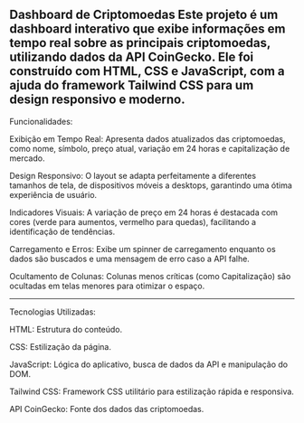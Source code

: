 Dashboard de Criptomoedas
Este projeto é um dashboard interativo que exibe informações em tempo real sobre as principais criptomoedas, utilizando dados da API CoinGecko. Ele foi construído com HTML, CSS e JavaScript, com a ajuda do framework Tailwind CSS para um design responsivo e moderno.
----------------------------------------------------------------------------------------------------------------------------------------------------------------------------------------------------------
Funcionalidades:

Exibição em Tempo Real: Apresenta dados atualizados das criptomoedas, como nome, símbolo, preço atual, variação em 24 horas e capitalização de mercado.

Design Responsivo: O layout se adapta perfeitamente a diferentes tamanhos de tela, de dispositivos móveis a desktops, garantindo uma ótima experiência de usuário.

Indicadores Visuais: A variação de preço em 24 horas é destacada com cores (verde para aumentos, vermelho para quedas), facilitando a identificação de tendências.

Carregamento e Erros: Exibe um spinner de carregamento enquanto os dados são buscados e uma mensagem de erro caso a API falhe.

Ocultamento de Colunas: Colunas menos críticas (como Capitalização) são ocultadas em telas menores para otimizar o espaço.

-------------------------------------------------------------------------------------------------------------------------------------------------------------------------------------------------------------

Tecnologias Utilizadas:

HTML: Estrutura do conteúdo.

CSS: Estilização da página.

JavaScript: Lógica do aplicativo, busca de dados da API e manipulação do DOM.

Tailwind CSS: Framework CSS utilitário para estilização rápida e responsiva.

API CoinGecko: Fonte dos dados das criptomoedas.
